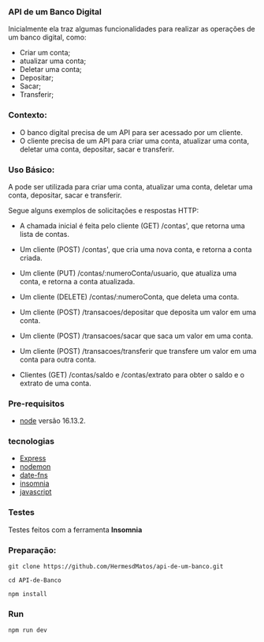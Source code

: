 ### API de um Banco Digital

Inicialmente ela traz algumas funcionalidades para realizar as operações de um banco digital, como:
- Criar um conta;
- atualizar uma conta;
- Deletar uma conta;
- Depositar;
- Sacar;
- Transferir;

### Contexto:
- O banco digital precisa de um API para ser acessado por um cliente.
- O cliente precisa de um API para criar uma conta, atualizar uma conta, deletar uma conta, depositar, sacar e transferir.

### Uso Básico:
A pode ser utilizada para criar uma conta, atualizar uma conta, deletar uma conta, depositar, sacar e transferir.

Segue alguns exemplos de solicitações e respostas HTTP:
- A chamada inicial é feita pelo cliente (GET) /contas', que retorna uma lista de contas.

- Um cliente (POST) /contas', que cria uma nova conta, e retorna a conta criada.

- Um cliente (PUT) /contas/:numeroConta/usuario, que atualiza uma conta, e retorna a conta atualizada.

- Um cliente (DELETE) /contas/:numeroConta, que deleta uma conta.


- Um cliente (POST) /transacoes/depositar
que deposita um valor em uma conta.

- Um cliente (POST) /transacoes/sacar
que saca um valor em uma conta.


- Um cliente (POST) /transacoes/transferir
que transfere um valor em uma conta para outra conta.


- Clientes (GET) /contas/saldo e /contas/extrato para obter o saldo e o extrato de uma conta.


### Pre-requisitos
- [node](https://nodejs.org/) versão 16.13.2.

### tecnologias
- [Express](https://expressjs.com/pt-br/)
- [nodemon](https://www.npmjs.com/package/nodemon)
- [date-fns](https://date-fns.org/)
- [insomnia](https://insomnia.rest/)
- [javascript](https://developer.mozilla.org/pt-BR/docs/Web/JavaScript)

### Testes
Testes feitos com a ferramenta **Insomnia**

### Preparação:

````
git clone https://github.com/HermesdMatos/api-de-um-banco.git

cd API-de-Banco

npm install
```````
### Run 

````
npm run dev
````
